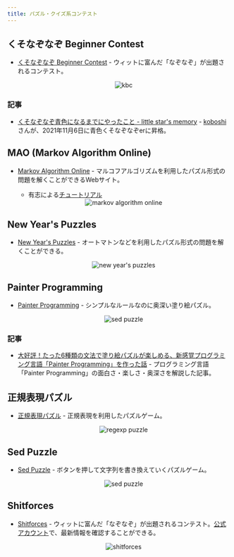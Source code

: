 ```yaml
---
title: パズル・クイズ系コンテスト
---
```


## くそなぞなぞ Beginner Contest

- [くそなぞなぞ Beginner Contest](https://twitter.com/BeginnerContest) - ウィットに富んだ「なぞなぞ」が出題されるコンテスト。

    <div align="center">
      <img loading = "lazy" src="../../images/related_contest_sites/kbc/kbc.png" alt="kbc">
    </div>

### 記事

- [くそなぞなぞ青色になるまでにやったこと - little star's memory](https://koboshi-kyopro.hatenablog.com/entry/2021/11/06/220449) - [koboshi](https://shitforces.herokuapp.com/account/koboshi)さんが、2021年11月6日に青色くそなぞなぞerに昇格。

## MAO (Markov Algorithm Online)

- [Markov Algorithm Online](https://mao.snuke.org/) - マルコフアルゴリズムを利用したパズル形式の問題を解くことができるWebサイト。
    <!-- markdown-link-check-disable -->
    - 有志による[チュートリアル](https://dic.nicovideo.jp/a/%E3%83%9E%E3%83%AB%E3%82%B3%E3%83%95%E3%82%A2%E3%83%AB%E3%82%B4%E3%83%AA%E3%82%BA%E3%83%A0)
    <!-- markdown-link-check-enable -->

    <div align="center">
      <img loading = "lazy" src="../../images/related_contest_sites/mao/markov_algorithm_online.png" alt="markov algorithm online">
    </div>

## New Year's Puzzles

- [New Year's Puzzles](https://nyp.snuke.org/) - オートマトンなどを利用したパズル形式の問題を解くことができる。

    <div align="center">
      <img loading = "lazy" src="../../images/related_contest_sites/nyp/new_year's_puzzles_2024.png" alt="new year's puzzles">
    </div>

## Painter Programming

- [Painter Programming](https://square1001.github.io/painter-programming/) - シンプルなルールなのに奥深い塗り絵パズル。

    <div align="center">
      <img loading = "lazy" src="../../images/related_contest_sites/painter_programming/painter_programming.png" alt="sed puzzle">
    </div>

### 記事

- [大好評！たった6種類の文法で塗り絵パズルが楽しめる、新感覚プログラミング言語「Painter Programming」を作った話](https://qiita.com/e869120/items/92f19314ac5ea9a1e82a) - プログラミング言語「Painter Programming」の面白さ・楽しさ・奥深さを解説した記事。

## 正規表現パズル

- [正規表現パズル](https://gametsukurukun.com/regexp-puzzle/) - 正規表現を利用したパズルゲーム。

    <div align="center">
      <img loading = "lazy" src="../../images/related_contest_sites/regexp_puzzle/regexp_puzzle.png" alt="regexp puzzle">
    </div>

## Sed Puzzle

- [Sed Puzzle](https://sed-puzzle.com/) - ボタンを押して文字列を書き換えていくパズルゲーム。

    <div align="center">
      <img loading = "lazy" src="../../images/related_contest_sites/sed_puzzle/sed_puzzle.png" alt="sed puzzle">
    </div>

## Shitforces

- [Shitforces](https://shitforces.herokuapp.com/) - ウィットに富んだ「なぞなぞ」が出題されるコンテスト。[公式アカウント](https://twitter.com/shitforces)で、最新情報を確認することができる。

    <div align="center">
      <img loading = "lazy" src="../../images/related_contest_sites/shitforces/shitforces.png" alt="shitforces">
    </div>
